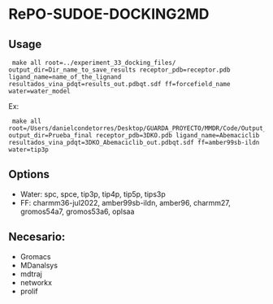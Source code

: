 # RePO-SUDOE-DOCKING2MD

## Usage

```
 make all root=../experiment_33_docking_files/ output_dir=Dir_name_to_save_results receptor_pdb=receptor.pdb ligand_name=name_of_the_lignand resultados_vina_pdqt=results_out.pdbqt.sdf ff=forcefield_name water=water_model
```

Ex:
```
 make all root=/Users/danielcondetorres/Desktop/GUARDA_PROYECTO/MMDR/Code/Output_Carlos/experiment_33_docking_files/ output_dir=Prueba_final receptor_pdb=3DKO.pdb ligand_name=Abemaciclib  resultados_vina_pdqt=3DKO_Abemaciclib_out.pdbqt.sdf ff=amber99sb-ildn water=tip3p
```
## Options
- Water: spc, spce, tip3p, tip4p, tip5p, tips3p
- FF:  charmm36-jul2022, amber99sb-ildn, amber96, charmm27, gromos54a7, gromos53a6, oplsaa

## Necesario:
- Gromacs
- MDanalsys
- mdtraj
- networkx
- prolif
